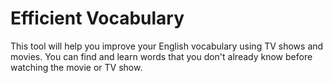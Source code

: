 # Efficient Vocabulary

This tool will help you improve your English vocabulary using TV shows and movies. You can find and learn words that you don't already know before watching the movie or TV show.
